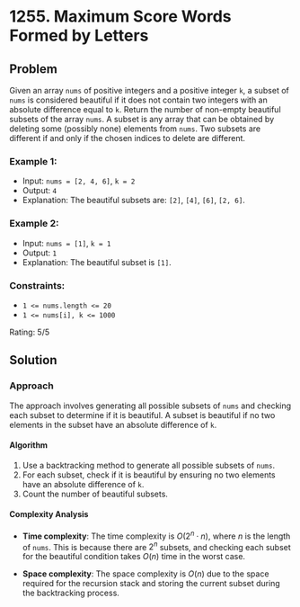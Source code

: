 # 1255. Maximum Score Words Formed by Letters

## Problem

Given an array `nums` of positive integers and a positive integer `k`, a subset of `nums` is considered beautiful if it does not contain two integers with an absolute difference equal to `k`. Return the number of non-empty beautiful subsets of the array `nums`. A subset is any array that can be obtained by deleting some (possibly none) elements from `nums`. Two subsets are different if and only if the chosen indices to delete are different.

### Example 1:

- Input: `nums = [2, 4, 6]`, `k = 2`
- Output: `4`
- Explanation: The beautiful subsets are: `[2]`, `[4]`, `[6]`, `[2, 6]`.

### Example 2:

- Input: `nums = [1]`, `k = 1`
- Output: `1`
- Explanation: The beautiful subset is `[1]`.

### Constraints:

- `1 <= nums.length <= 20`
- `1 <= nums[i], k <= 1000`

Rating: 5/5

## Solution

### Approach

The approach involves generating all possible subsets of `nums` and checking each subset to determine if it is beautiful. A subset is beautiful if no two elements in the subset have an absolute difference of `k`.

#### Algorithm

1. Use a backtracking method to generate all possible subsets of `nums`.
2. For each subset, check if it is beautiful by ensuring no two elements have an absolute difference of `k`.
3. Count the number of beautiful subsets.

#### Complexity Analysis

- **Time complexity**: The time complexity is $O(2^n \cdot n)$, where $n$ is the length of `nums`. This is because there are $2^n$ subsets, and checking each subset for the beautiful condition takes $O(n)$ time in the worst case.
  
- **Space complexity**: The space complexity is $O(n)$ due to the space required for the recursion stack and storing the current subset during the backtracking process.
